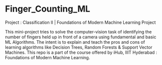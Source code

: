 # Finger_Counting_ML

Project : Classification II | Foundations of Modern Machine Learning Project

This mini-project tries to solve the computer-vision task of identifying the number of fingers held up in front of a camera using fundamental and basic ML Algorithms. The intent is to explain and teach the pros and cons of learning algorithms like Decision Trees, Random Forests & Support Vector Machines. This repo is a part of the course offered by iHub, IIIT Hyderabad : Foundations of Modern Machine Learning.
